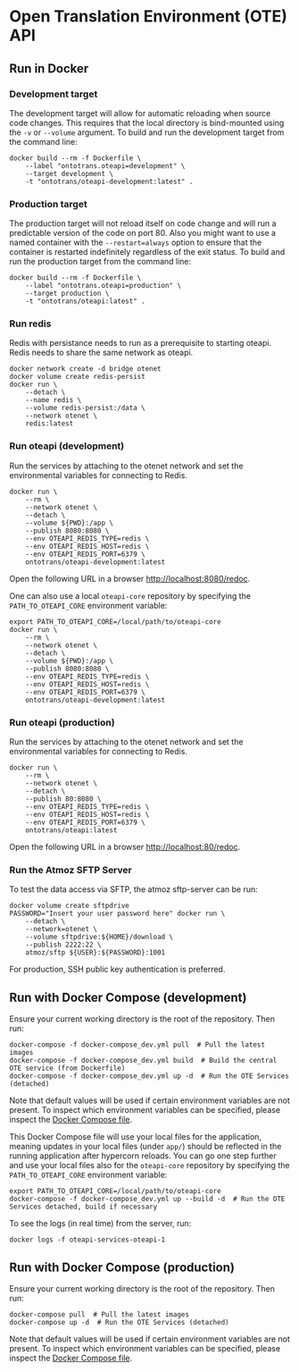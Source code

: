 # Open Translation Environment (OTE) API

## Run in Docker

### Development target

The development target will allow for automatic reloading when source code changes.
This requires that the local directory is bind-mounted using the `-v` or `--volume` argument.
To build and run the development target from the command line:

```shell
docker build --rm -f Dockerfile \
    --label "ontotrans.oteapi=development" \
    --target development \
    -t "ontotrans/oteapi-development:latest" .
```

### Production target

The production target will not reload itself on code change and will run a predictable version of the code on port 80.
Also you might want to use a named container with the `--restart=always` option to ensure that the container is restarted indefinitely regardless of the exit status.
To build and run the production target from the command line:

```shell
docker build --rm -f Dockerfile \
    --label "ontotrans.oteapi=production" \
    --target production \
    -t "ontotrans/oteapi:latest" .
```

### Run redis

Redis with persistance needs to run as a prerequisite to starting oteapi.
Redis needs to share the same network as oteapi.

```shell
docker network create -d bridge otenet
docker volume create redis-persist
docker run \
    --detach \
    --name redis \
    --volume redis-persist:/data \
    --network otenet \
    redis:latest
```

### Run oteapi (development)

Run the services by attaching to the otenet network and set the environmental variables for connecting to Redis.

```shell
docker run \
    --rm \
    --network otenet \
    --detach \
    --volume ${PWD}:/app \
    --publish 8080:8080 \
    --env OTEAPI_REDIS_TYPE=redis \
    --env OTEAPI_REDIS_HOST=redis \
    --env OTEAPI_REDIS_PORT=6379 \
    ontotrans/oteapi-development:latest
```

Open the following URL in a browser [http://localhost:8080/redoc](http://localhost:8080/redoc).

One can also use a local `oteapi-core` repository by specifying the `PATH_TO_OTEAPI_CORE` environment variable:

```shell
export PATH_TO_OTEAPI_CORE=/local/path/to/oteapi-core
docker run \
    --rm \
    --network otenet \
    --detach \
    --volume ${PWD}:/app \
    --publish 8080:8080 \
    --env OTEAPI_REDIS_TYPE=redis \
    --env OTEAPI_REDIS_HOST=redis \
    --env OTEAPI_REDIS_PORT=6379 \
    ontotrans/oteapi-development:latest
```

### Run oteapi (production)

Run the services by attaching to the otenet network and set the environmental variables for connecting to Redis.

```shell
docker run \
    --rm \
    --network otenet \
    --detach \
    --publish 80:8080 \
    --env OTEAPI_REDIS_TYPE=redis \
    --env OTEAPI_REDIS_HOST=redis \
    --env OTEAPI_REDIS_PORT=6379 \
    ontotrans/oteapi:latest
```

Open the following URL in a browser [http://localhost:80/redoc](http://localhost:80/redoc).

### Run the Atmoz SFTP Server

To test the data access via SFTP, the atmoz sftp-server can be run:

```shell
docker volume create sftpdrive
PASSWORD="Insert your user password here" docker run \
    --detach \
    --network=otenet \
    --volume sftpdrive:${HOME}/download \
    --publish 2222:22 \
    atmoz/sftp ${USER}:${PASSWORD}:1001
```

For production, SSH public key authentication is preferred.

## Run with Docker Compose (development)

Ensure your current working directory is the root of the repository.
Then run:

```shell
docker-compose -f docker-compose_dev.yml pull  # Pull the latest images
docker-compose -f docker-compose_dev.yml build  # Build the central OTE service (from Dockerfile)
docker-compose -f docker-compose_dev.yml up -d  # Run the OTE Services (detached)
```

Note that default values will be used if certain environment variables are not present.
To inspect which environment variables can be specified, please inspect the [Docker Compose file](docker-compose_dev.yml).

This Docker Compose file will use your local files for the application, meaning updates in your local files (under `app/`) should be reflected in the running application after hypercorn reloads.
You can go one step further and use your local files also for the `oteapi-core` repository by specifying the `PATH_TO_OTEAPI_CORE` environment variable:

```shell
export PATH_TO_OTEAPI_CORE=/local/path/to/oteapi-core
docker-compose -f docker-compose_dev.yml up --build -d  # Run the OTE Services detached, build if necessary
```

To see the logs (in real time) from the server, run:

```shell
docker logs -f oteapi-services-oteapi-1
```

## Run with Docker Compose (production)

Ensure your current working directory is the root of the repository.
Then run:

```shell
docker-compose pull  # Pull the latest images
docker-compose up -d  # Run the OTE Services (detached)
```

Note that default values will be used if certain environment variables are not present.
To inspect which environment variables can be specified, please inspect the [Docker Compose file](docker-compose.yml).
